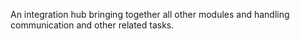 An integration hub bringing together all other modules and handling communication and other related tasks.
